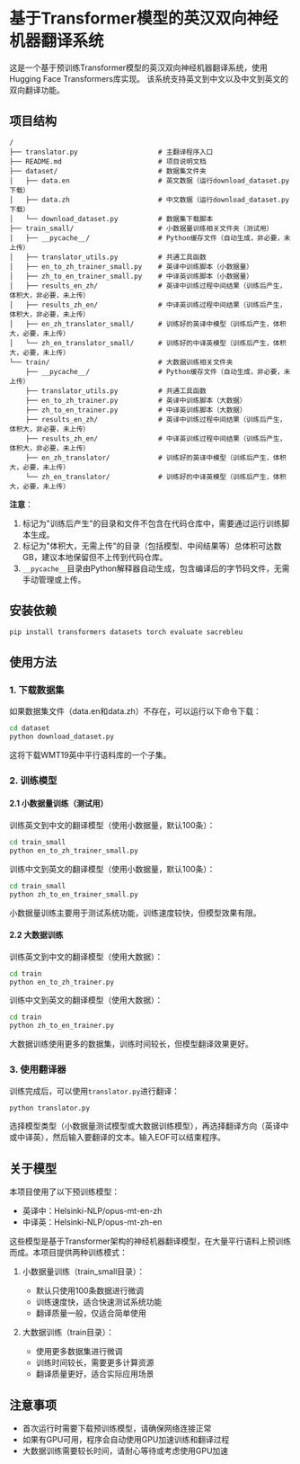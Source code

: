 # 基于Transformer模型的英汉双向神经机器翻译系统

这是一个基于预训练Transformer模型的英汉双向神经机器翻译系统，使用Hugging Face Transformers库实现。
该系统支持英文到中文以及中文到英文的双向翻译功能。

## 项目结构

```
/
├── translator.py                    # 主翻译程序入口
├── README.md                        # 项目说明文档
├── dataset/                         # 数据集文件夹
│   ├── data.en                      # 英文数据（运行download_dataset.py下载）
│   ├── data.zh                      # 中文数据（运行download_dataset.py下载）
│   └── download_dataset.py          # 数据集下载脚本
├── train_small/                     # 小数据量训练相关文件夹（测试用）
│   ├── __pycache__/                 # Python缓存文件（自动生成，非必要，未上传）
│   ├── translator_utils.py          # 共通工具函数
│   ├── en_to_zh_trainer_small.py    # 英译中训练脚本（小数据量） 
│   ├── zh_to_en_trainer_small.py    # 中译英训练脚本（小数据量）
│   ├── results_en_zh/               # 英译中训练过程中间结果（训练后产生，体积大，非必要，未上传）
│   ├── results_zh_en/               # 中译英训练过程中间结果（训练后产生，体积大，非必要，未上传）
│   ├── en_zh_translator_small/      # 训练好的英译中模型（训练后产生，体积大，必要，未上传）
│   └── zh_en_translator_small/      # 训练好的中译英模型（训练后产生，体积大，必要，未上传）
└── train/                           # 大数据训练相关文件夹
    ├── __pycache__/                 # Python缓存文件（自动生成，非必要，未上传）
    ├── translator_utils.py          # 共通工具函数
    ├── en_to_zh_trainer.py          # 英译中训练脚本（大数据）
    ├── zh_to_en_trainer.py          # 中译英训练脚本（大数据）
    ├── results_en_zh/               # 英译中训练过程中间结果（训练后产生，体积大，非必要，未上传）
    ├── results_zh_en/               # 中译英训练过程中间结果（训练后产生，体积大，非必要，未上传）
    ├── en_zh_translator/            # 训练好的英译中模型（训练后产生，体积大，必要，未上传）
    └── zh_en_translator/            # 训练好的中译英模型（训练后产生，体积大，必要，未上传）
```

**注意**：
1. 标记为"训练后产生"的目录和文件不包含在代码仓库中，需要通过运行训练脚本生成。
2. 标记为"体积大，无需上传"的目录（包括模型、中间结果等）总体积可达数GB，建议本地保留但不上传到代码仓库。
3. `__pycache__`目录由Python解释器自动生成，包含编译后的字节码文件，无需手动管理或上传。

## 安装依赖

```bash
pip install transformers datasets torch evaluate sacrebleu
```

## 使用方法

### 1. 下载数据集

如果数据集文件（data.en和data.zh）不存在，可以运行以下命令下载：

```bash
cd dataset
python download_dataset.py
```

这将下载WMT19英中平行语料库的一个子集。

### 2. 训练模型

#### 2.1 小数据量训练（测试用）

训练英文到中文的翻译模型（使用小数据量，默认100条）：

```bash
cd train_small
python en_to_zh_trainer_small.py
```

训练中文到英文的翻译模型（使用小数据量，默认100条）：

```bash
cd train_small
python zh_to_en_trainer_small.py
```

小数据量训练主要用于测试系统功能，训练速度较快，但模型效果有限。

#### 2.2 大数据训练

训练英文到中文的翻译模型（使用大数据）：

```bash
cd train
python en_to_zh_trainer.py
```

训练中文到英文的翻译模型（使用大数据）：

```bash
cd train
python zh_to_en_trainer.py
```

大数据训练使用更多的数据集，训练时间较长，但模型翻译效果更好。

### 3. 使用翻译器

训练完成后，可以使用`translator.py`进行翻译：

```bash
python translator.py
```

选择模型类型（小数据量测试模型或大数据训练模型），再选择翻译方向（英译中或中译英），然后输入要翻译的文本。输入EOF可以结束程序。

## 关于模型

本项目使用了以下预训练模型：
- 英译中：Helsinki-NLP/opus-mt-en-zh
- 中译英：Helsinki-NLP/opus-mt-zh-en

这些模型是基于Transformer架构的神经机器翻译模型，在大量平行语料上预训练而成。本项目提供两种训练模式：

1. 小数据量训练（train_small目录）：
   - 默认只使用100条数据进行微调
   - 训练速度快，适合快速测试系统功能
   - 翻译质量一般，仅适合简单使用

2. 大数据训练（train目录）：
   - 使用更多数据集进行微调
   - 训练时间较长，需要更多计算资源
   - 翻译质量更好，适合实际应用场景

## 注意事项

- 首次运行时需要下载预训练模型，请确保网络连接正常
- 如果有GPU可用，程序会自动使用GPU加速训练和翻译过程
- 大数据训练需要较长时间，请耐心等待或考虑使用GPU加速 